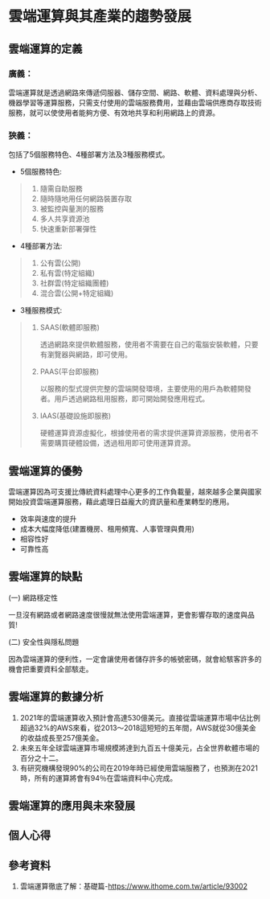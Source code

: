 # 雲端運算與其產業的趨勢發展

## 雲端運算的定義

### 廣義：
雲端運算就是透過網路來傳遞伺服器、儲存空間、網路、軟體、資料處理與分析、機器學習等運算服務，只需支付使用的雲端服務費用，並藉由雲端供應商存取技術服務，就可以使使用者能夠方便、有效地共享和利用網路上的資源。

### 狹義：
包括了5個服務特色、4種部署方法及3種服務模式。
* 5個服務特色:
> 1. 隨需自助服務
> 2. 隨時隨地用任何網路裝置存取
> 3. 被監控與量測的服務
> 4. 多人共享資源池
> 5. 快速重新部署彈性

* 4種部署方法:
> 1. 公有雲(公開)
> 2. 私有雲(特定組織)
> 3. 社群雲(特定組織團體)
> 4. 混合雲(公開+特定組織)

* 3種服務模式:
> 1. SAAS(軟體即服務)
> 
>     透過網路來提供軟體服務，使用者不需要在自己的電腦安裝軟體，只要有瀏覽器與網路，即可使用。
> 2. PAAS(平台即服務)
> 
>     以服務的型式提供完整的雲端開發環境，主要使用的用戶為軟體開發者。用戶透過網路租用服務，即可開始開發應用程式。 
> 3. IAAS(基礎設施即服務)
>
>     硬體運算資源虛擬化，根據使用者的需求提供運算資源服務，使用者不需要購買硬體設備，透過租用即可使用運算資源。

## 雲端運算的優勢
雲端運算因為可支援比傳統資料處理中心更多的工作負載量，越來越多企業與國家開始投資雲端運算服務，藉此處理日益龐大的資訊量和產業轉型的應用。

* 效率與速度的提升
* 成本大幅度降低(建置機房、租用頻寬、人事管理與費用)
* 相容性好
* 可靠性高

## 雲端運算的缺點
(一) 網路穩定性
<p>
一旦沒有網路或者網路速度很慢就無法使用雲端運算，更會影響存取的速度與品質!
<p>
(二) 安全性與隱私問題
<p>
因為雲端運算的便利性，一定會讓使用者儲存許多的帳號密碼，就會給駭客許多的機會把重要資料全部駭走。

## 雲端運算的數據分析
1. 2021年的雲端運算收入預計會高達530億美元。直接從雲端運算市場中佔比例超過32%的AWS來看，從2013～2018這短短的五年間，AWS就從30億美金的收益成長至257億美金。
2. 未來五年全球雲端運算市場規模將達到九百五十億美元，占全世界軟體市場的百分之十二。
3. 有研究機構發現90%的公司在2019年時已經使用雲端服務了，也預測在2021時，所有的運算將會有94％在雲端資料中心完成。

## 雲端運算的應用與未來發展
## 個人心得
## 參考資料
1. 雲端運算徹底了解：基礎篇-https://www.ithome.com.tw/article/93002

